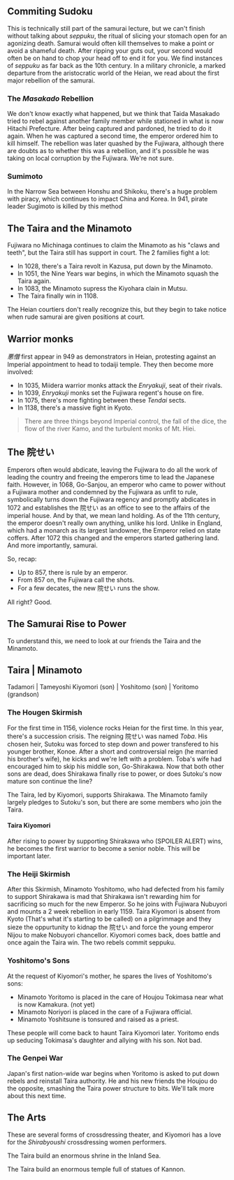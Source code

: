 ## Commiting Sudoku

This is technically still part of the samurai lecture, but we can't finish without talking about *seppuku*, the ritual of slicing your stomach open for an agonizing death. Samurai would often kill themselves to make a point or avoid a shameful death. After ripping your guts out, your second would often be on hand to chop your head off to end it for you. We find instances of *seppuku* as far back as the 10th century. In a military chronicle, a marked departure from the aristocratic world of the Heian, we read about the first major rebellion of the samurai.

### The *Masakado* Rebellion

We don't know exactly what happened, but we think that Taida Masakado tried to rebel against another family member while stationed in what is now Hitachi Prefecture. After being captured and pardoned, he tried to do it again. When he was captured a second time, the emperor ordered him to kill himself. The rebellion was later quashed by the Fujiwara, although there are doubts as to whether this was a rebellion, and it's possible he was taking on local corruption by the Fujiwara. We're not sure.

### Sumimoto

In the Narrow Sea between Honshu and Shikoku, there's a huge problem with piracy, which continues to impact China and Korea. In 941, pirate leader Sugimoto is killed by this method

## The Taira and the Minamoto

Fujiwara no Michinaga continues to claim the Minamoto as his "claws and teeth", but the Taira still has support in court. The 2 families fight a lot:

* In 1028, there's a Taira revolt in Kazusa, put down by the Minamoto.
* In 1051, the Nine Years war begins, in which the Minamoto squash the Taira again.
* In 1083, the Minamoto supress the Kiyohara clain in Mutsu.
* The Taira finally win in 1108.

The Heian courtiers don't really recognize this, but they begin to take notice when rude samurai are given positions at court.

## Warrior monks

*悪僧* first appear in 949 as demonstrators in Heian, protesting against an Imperial appointment to head to todaiji temple. They then become more involved:

* In 1035, Miidera warrior monks attack the *Enryakuji*, seat of their rivals.
* In 1039, *Enryakuji* monks set the Fujiwara regent's house on fire.
* In 1075, there's more fighting between these *Tendai* sects.
* In 1138, there's a massive fight in Kyoto.

> There are three things beyond Imperial control, the fall of the dice, the flow of the river Kamo, and the turbulent monks of Mt. Hiei.

## The 院せい

Emperors often would abdicate, leaving the Fujiwara to do all the work of leading the country and freeing the emperors time to lead the Japanese faith. However, in 1068, Go-Sanjou, an emperor who came to power without a Fujiwara mother and condemned by the Fujiwara as unfit to rule, symbolically turns down the Fujiwara regency and promptly abdicates in 1072 and establishes the 院せい as an office to see to the affairs of the imperial house. And by that, we mean land holding. As of the 11th century, the emperor doesn't really own anything, unlike his lord. Unlike in England, which had a monarch as its largest landowner, the Emperor relied on state coffers. After 1072 this changed and the emperors started gathering land. And more importantly, samurai.

So, recap:

* Up to 857, there is rule by an emperor.
* From 857 on, the Fujiwara call the shots.
* For a few decates, the new 院せい runs the show.

All right? Good.

## The Samurai Rise to Power

To understand this, we need to look at our friends the Taira and the Minamoto.

Taira | Minamoto
------------------
Tadamori | Tameyoshi
Kiyomori (son) | Yoshitomo (son)
 | Yoritomo (grandson)

### The Hougen Skirmish

For the first time in 1156, violence rocks Heian for the first time. In this year, there's a succession crisis. The reigning 院せい was named *Toba*. His chosen heir, Sutoku was forced to step down and power transfered to his younger brother, Konoe. After a short and controversial reign (he married his brother's wife), he kicks and we're left with a problem. Toba's wife had encouraged him to skip his middle son, Go-Shirakawa. Now that both other sons are dead, does Shirakawa finally rise to power, or does Sutoku's now mature son continue the line?

The Taira, led by Kiyomori, supports Shirakawa. The Minamoto family largely pledges to Sutoku's son, but there are some members who join the Taira.

#### Taira Kiyomori

After rising to power by supporting Shirakawa who (SPOILER ALERT) wins, he becomes the first warrior to become a senior noble. This will be important later.

### The Heiji Skirmish

After this Skirmish, Minamoto Yoshitomo, who had defected from his family to support Shirakawa is mad that Shirakawa isn't rewarding him for sacrificing so much for the new Emperor. So he joins with Fujiwara Nubuyori and mounts a 2 week rebellion in early 1159. Taira Kiyomori is absent from Kyoto (That's what it's starting to be called) on a pilgrimmage and they sieze the oppurtunity to kidnap the 院せい and force the young emperor Nijou to make Nobuyori chancellor. Kiyomori comes back, does battle and once again the Taira win. The two rebels commit seppuku.

### Yoshitomo's Sons

At the request of Kiyomori's mother, he spares the lives of Yoshitomo's sons:

* Minamoto Yoritomo is placed in the care of Houjou Tokimasa near what is now Kamakura. (not yet)
* Minamoto Noriyori is placed in the care of a Fujiwara official.
* Minamoto Yoshitsune is tonsured and raised as a priest.

These people will come back to haunt Taira Kiyomori later. Yoritomo ends up seducing Tokimasa's daughter and allying with his son. Not bad.

### The Genpei War

Japan's first nation-wide war begins when Yoritomo is asked to put down rebels and reinstall Taira authority. He and his new friends the Houjou  do the opposite, smashing the Taira power structure to bits. We'll talk more about this next time.

## The Arts

These are several forms of crossdressing theater, and Kiyomori has a love for the *Shirabyoushi* crossdressing women performers.

The Taira build an enormous shrine in the Inland Sea.

The Taira build an enormous temple full of statues of Kannon.
